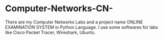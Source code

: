# Computer-Networks-CN-
There are my Computer Networks Labs and a project name ONLINE EXAMINATION SYSTEM in Python Language. I use some softwares for labs like Cisco Packet Tracer, Wireshark, Ubuntu.
